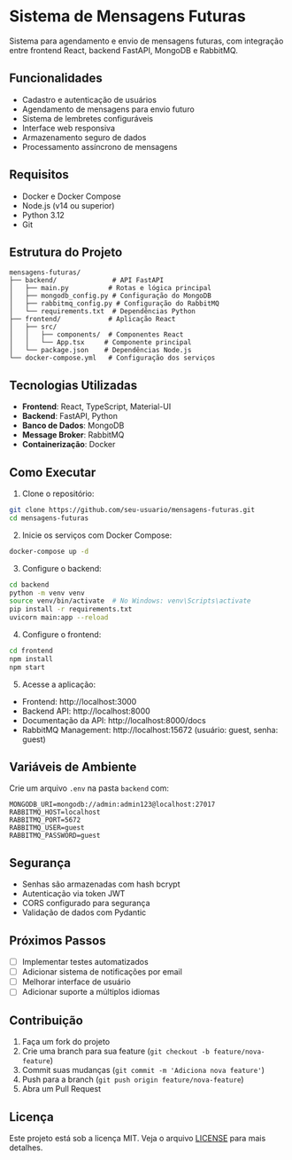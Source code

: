 # Sistema de Mensagens Futuras

Sistema para agendamento e envio de mensagens futuras, com integração entre frontend React, backend FastAPI, MongoDB e RabbitMQ.

## Funcionalidades

- Cadastro e autenticação de usuários
- Agendamento de mensagens para envio futuro
- Sistema de lembretes configuráveis
- Interface web responsiva
- Armazenamento seguro de dados
- Processamento assíncrono de mensagens

## Requisitos

- Docker e Docker Compose
- Node.js (v14 ou superior)
- Python 3.12
- Git

## Estrutura do Projeto

```
mensagens-futuras/
├── backend/              # API FastAPI
│   ├── main.py          # Rotas e lógica principal
│   ├── mongodb_config.py # Configuração do MongoDB
│   ├── rabbitmq_config.py # Configuração do RabbitMQ
│   └── requirements.txt  # Dependências Python
├── frontend/            # Aplicação React
│   ├── src/
│   │   ├── components/  # Componentes React
│   │   └── App.tsx     # Componente principal
│   └── package.json    # Dependências Node.js
└── docker-compose.yml   # Configuração dos serviços
```

## Tecnologias Utilizadas

- **Frontend**: React, TypeScript, Material-UI
- **Backend**: FastAPI, Python
- **Banco de Dados**: MongoDB
- **Message Broker**: RabbitMQ
- **Containerização**: Docker

## Como Executar

1. Clone o repositório:
```bash
git clone https://github.com/seu-usuario/mensagens-futuras.git
cd mensagens-futuras
```

2. Inicie os serviços com Docker Compose:
```bash
docker-compose up -d
```

3. Configure o backend:
```bash
cd backend
python -m venv venv
source venv/bin/activate  # No Windows: venv\Scripts\activate
pip install -r requirements.txt
uvicorn main:app --reload
```

4. Configure o frontend:
```bash
cd frontend
npm install
npm start
```

5. Acesse a aplicação:
- Frontend: http://localhost:3000
- Backend API: http://localhost:8000
- Documentação da API: http://localhost:8000/docs
- RabbitMQ Management: http://localhost:15672 (usuário: guest, senha: guest)

## Variáveis de Ambiente

Crie um arquivo `.env` na pasta `backend` com:

```env
MONGODB_URI=mongodb://admin:admin123@localhost:27017
RABBITMQ_HOST=localhost
RABBITMQ_PORT=5672
RABBITMQ_USER=guest
RABBITMQ_PASSWORD=guest
```

## Segurança

- Senhas são armazenadas com hash bcrypt
- Autenticação via token JWT
- CORS configurado para segurança
- Validação de dados com Pydantic

## Próximos Passos

- [ ] Implementar testes automatizados
- [ ] Adicionar sistema de notificações por email
- [ ] Melhorar interface de usuário
- [ ] Adicionar suporte a múltiplos idiomas

## Contribuição

1. Faça um fork do projeto
2. Crie uma branch para sua feature (`git checkout -b feature/nova-feature`)
3. Commit suas mudanças (`git commit -m 'Adiciona nova feature'`)
4. Push para a branch (`git push origin feature/nova-feature`)
5. Abra um Pull Request

## Licença

Este projeto está sob a licença MIT. Veja o arquivo [LICENSE](LICENSE) para mais detalhes. 